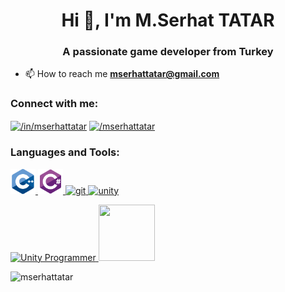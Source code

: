 <h1 align="center">Hi 👋, I'm M.Serhat TATAR</h1>
<h3 align="center">A passionate game developer from Turkey</h3>

- 📫 How to reach me **mserhattatar@gmail.com**

<h3 align="left">Connect with me:</h3>
<p align="left">
<a href="https://linkedin.com/in//in/mserhattatar" target="blank"><img align="center" src="https://raw.githubusercontent.com/rahuldkjain/github-profile-readme-generator/master/src/images/icons/Social/linked-in-alt.svg" alt="/in/mserhattatar" height="30" width="40" /></a>
<a href="https://www.hackerrank.com//mserhattatar" target="blank"><img align="center" src="https://raw.githubusercontent.com/rahuldkjain/github-profile-readme-generator/master/src/images/icons/Social/hackerrank.svg" alt="/mserhattatar" height="30" width="40" /></a>
</p>

<h3 align="left">Languages and Tools:</h3>
<p align="left"> <a href="https://www.w3schools.com/cpp/" target="_blank"> <img src="https://raw.githubusercontent.com/devicons/devicon/master/icons/cplusplus/cplusplus-original.svg" alt="cplusplus" width="40" height="40"/> </a> <a href="https://www.w3schools.com/cs/" target="_blank"> <img src="https://raw.githubusercontent.com/devicons/devicon/master/icons/csharp/csharp-original.svg" alt="csharp" width="40" height="40"/> </a> <a href="https://git-scm.com/" target="_blank"> <img src="https://www.vectorlogo.zone/logos/git-scm/git-scm-icon.svg" alt="git" width="40" height="40"/> </a> <a href="https://unity.com/" target="_blank"> <img src="https://www.vectorlogo.zone/logos/unity3d/unity3d-icon.svg" alt="unity" width="40" height="40"/> </a> <p align="left"> <a href="https://www.credly.com/badges/c188a6ff-954e-4ba3-bc11-6f0fba043c62?source=linked_in_profile" target="_blank"> <img src="https://images.credly.com/images/a7bea4b9-3704-4905-8681-aeaf64efd2f1/blob" alt="Unity Programmer" width="50" height="50"/> </a> <a href="https://www.credly.com/badges/831bd153-d3f1-41ba-b547-eeca3178e737?source=linked_in_profile" target="_blank"> <img src="https://images.credly.com/images/99f74b86-46d7-429d-9d43-2ed446b35af9/blob" width="90" height="90"/> </p>

<p><img align="left" src="https://github-readme-stats.vercel.app/api/top-langs?username=mserhattatar&show_icons=true&locale=en&layout=compact" alt="mserhattatar" /></p>
